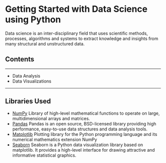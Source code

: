 Getting Started with Data Science using Python
===============================================

Data science is an inter-disciplinary field that uses scientific methods, processes, algorithms and systems to extract knowledge and insights from many structural and unstructured data.

## Contents
--------------- 
- Data Analysis
- Data Visualizations
------------------------

## Libraries Used
* [NumPy](https://numpy.org/) Library of high-level mathematical functions to operate on large, multidimensional arrays and matrices.
* [Pandas](https://pandas.pydata.org/docs/) Pandas is an open source, BSD-licensed library providing high performance, easy-to-use data structures and data analysis tools.
* [Matplotlib](https://matplotlib.org/) Plotting library for the Python programming language and its numerical mathematics extension NumPy
* [Seaborn](https://seaborn.pydata.org/) Seaborn is a Python data visualization library based on matplotlib. It provides a high-level interface for drawing attractive and informative statistical graphics.
